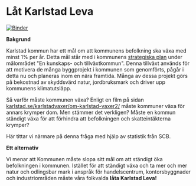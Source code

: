 # Låt Karlstad Leva

[![Binder](https://mybinder.org/badge_logo.svg)](https://mybinder.org/v2/gh/johnne/LatKarlstadLeva/HEAD)

**Bakgrund**

Karlstad kommun har ett mål om att kommunens befolkning ska växa med minst 1% per år. Detta mål står med i kommunens [strategiska plan](https://karlstad.se/globalassets/filer/kommun-och-politik/styrning/policyer-och-strategiska-dokument/strategisk-plan-2022.pdf) under målområdet "En kunskaps- och tillväxtkommun". Denna tillväxt används för att motivera de många byggprojekt i kommunen som genomförts, pågår i detta nu och planeras inom en nära framtida. Många av dessa projekt görs på bekostnad av skyddsvärd natur, jordbruksmark och driver upp kommunens klimatutsläpp. 

Så varför måste kommunen växa? Enligt en film på sidan [karlstad.se/karlstadvaxer/om-karlstad-vaxer2/](https://karlstad.se/karlstadvaxer/om-karlstad-vaxer2/) måste kommuner växa för annars krymper dom. Men stämmer det verkligen? Måste en kommun ständigt växa för att förhindra att befolkningen och skatteintäkterna krymper?

Här tittar vi närmare på denna fråga med hjälp av statistik från SCB.

**Ett alternativ**

Vi menar att Kommunen måste slopa sitt mål om att ständigt öka befolkningen i kommunen. Istället för att ständigt växa och ta mer och mer natur och odlingsbar mark i anspråk för handelscentrum, kontorsbyggnader och industriområden måste våra folkvalda **låta Karlstad Leva!**
